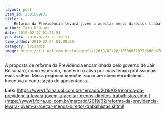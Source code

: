 ```yaml
---
layout: post
item_id: 2501589101
title: >-
    Reforma da Previdência levará jovem a aceitar menos direitos trabalhistas
author: Tatu D'Oquei
date: 2019-02-27 01:28:51
pub_date: 2019-02-27 01:28:51
time_added: 2019-02-24 01:00:00
category: avisamos
image: https://f.i.uol.com.br/fotografia/2019/02/20/15506832075c6d8c476f9e5_1550683207_3x2_rt.jpg
---
```


A proposta de reforma da Previdência encaminhada pelo governo de Jair Bolsonaro, como esperado, mantém na ativa por mais tempo profissionais mais velhos. Mas a proposta também trouxe um elemento adicional. Incentiva a contratação de aposentados.

**Link:** [https://www1.folha.uol.com.br/mercado/2019/02/reforma-da-previdencia-levara-jovem-a-aceitar-menos-direitos-trabalhistas.shtml](https://www1.folha.uol.com.br/mercado/2019/02/reforma-da-previdencia-levara-jovem-a-aceitar-menos-direitos-trabalhistas.shtml)

